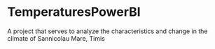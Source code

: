 # TemperaturesPowerBI
A project that serves to analyze the characteristics and change in the climate of Sannicolau Mare, Timis
